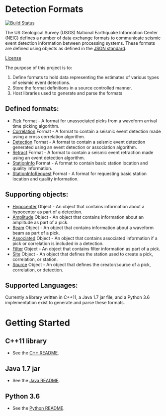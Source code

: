 # Detection Formats

[![Build Status](https://travis-ci.org/usgs/earthquake-detection-formats.svg?branch=master)](https://travis-ci.org/usgs/earthquake-detection-formats)

The US Geological Survey (USGS) National Earthquake Information Center (NEIC)
defines a number of data exchange formats to communicate seismic event detection
information between processing systems. These formats are defined using objects
as defined in the [JSON standard](http://www.json.org).


[License](LICENSE.md)

The purpose of this project is to:

1. Define formats to hold data representing the estimates of various types of
seismic event detections.
2. Store the format definitions in a source controlled manner.
3. Host libraries used to generate and parse the formats

## Defined formats:
* [Pick](format-docs/Pick.md) Format - A format for unassociated picks from a
waveform arrival time picking algorithm.
* [Correlation](format-docs/Correlation.md) Format - A format to contain a
seismic event detection made using a cross correlation algorithm.
* [Detection](format-docs/Detection.md) Format - A format to contain a seismic
event detection generated using an event detection or association algorithm.
* [Retract](format-docs/Retract.md) Format - A format to contain a seismic event
retraction made using an event detection algorithm.
* [StationInfo](format-docs/StationInfo.md) Format - A format to contain basic
station location and quality information.
* [StationInfoRequest](format-docs/StationInfoRequest.md) Format - A format for
requesting basic station location and quality information.


## Supporting objects:
* [Hypocenter](format-docs/Hypocenter.md) Object - An object that contains
information about a hypocenter as part of a detection.
* [Amplitude](format-docs/Amplitude.md) Object - An object that contains
information about an amplitude as part of a pick.
* [Beam](format-docs/Beam.md) Object  - An object that contains information
about a waveform beam as part of a pick.
* [Associated](format-docs/Associated.md) Object - An object that contains
associated information if a pick or correlation is included in a detection.
* [Filter](format-docs/Filter.md) Object - An object that contains filter
information as part of a pick.
* [Site](format-docs/Site.md) Object - An object that defines the station used
to create a pick, correlation, or station.
* [Source](format-docs/Source.md) Object - An object that defines the
creator/source of a pick, correlation, or detection.

## Supported Languages:
Currently a library written in C++11, a Java 1.7 jar file, and a Python 3.6
implementation exist to generate and parse these formats.

Getting Started
=====

## C++11 library
* See the [C++ README](cpp/README.md).

## Java 1.7 jar
* See the [Java README](java/README.md).

## Python 3.6
* See the [Python README](python/README.md).
